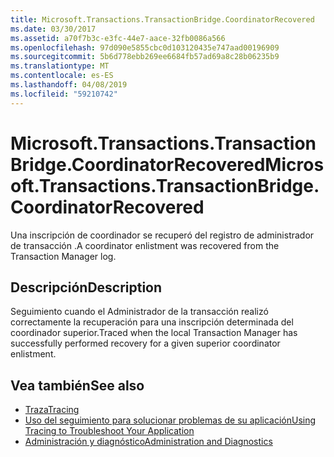 ```yaml
---
title: Microsoft.Transactions.TransactionBridge.CoordinatorRecovered
ms.date: 03/30/2017
ms.assetid: a70f7b3c-e3fc-44e7-aace-32fb0086a566
ms.openlocfilehash: 97d090e5855cbc0d103120435e747aad00196909
ms.sourcegitcommit: 5b6d778ebb269ee6684fb57ad69a8c28b06235b9
ms.translationtype: MT
ms.contentlocale: es-ES
ms.lasthandoff: 04/08/2019
ms.locfileid: "59210742"
---
```

# <a name="microsofttransactionstransactionbridgecoordinatorrecovered"></a><span data-ttu-id="0e6de-102">Microsoft.Transactions.TransactionBridge.CoordinatorRecovered</span><span class="sxs-lookup"><span data-stu-id="0e6de-102">Microsoft.Transactions.TransactionBridge.CoordinatorRecovered</span></span>
<span data-ttu-id="0e6de-103">Una inscripción de coordinador se recuperó del registro de administrador de transacción .</span><span class="sxs-lookup"><span data-stu-id="0e6de-103">A coordinator enlistment was recovered from the Transaction Manager log.</span></span>  
  
## <a name="description"></a><span data-ttu-id="0e6de-104">Descripción</span><span class="sxs-lookup"><span data-stu-id="0e6de-104">Description</span></span>  
 <span data-ttu-id="0e6de-105">Seguimiento cuando el Administrador de la transacción realizó correctamente la recuperación para una inscripción determinada del coordinador superior.</span><span class="sxs-lookup"><span data-stu-id="0e6de-105">Traced when the local Transaction Manager has successfully performed recovery for a given superior coordinator enlistment.</span></span>  
  
## <a name="see-also"></a><span data-ttu-id="0e6de-106">Vea también</span><span class="sxs-lookup"><span data-stu-id="0e6de-106">See also</span></span>

- [<span data-ttu-id="0e6de-107">Traza</span><span class="sxs-lookup"><span data-stu-id="0e6de-107">Tracing</span></span>](../../../../../docs/framework/wcf/diagnostics/tracing/index.md)
- [<span data-ttu-id="0e6de-108">Uso del seguimiento para solucionar problemas de su aplicación</span><span class="sxs-lookup"><span data-stu-id="0e6de-108">Using Tracing to Troubleshoot Your Application</span></span>](../../../../../docs/framework/wcf/diagnostics/tracing/using-tracing-to-troubleshoot-your-application.md)
- [<span data-ttu-id="0e6de-109">Administración y diagnóstico</span><span class="sxs-lookup"><span data-stu-id="0e6de-109">Administration and Diagnostics</span></span>](../../../../../docs/framework/wcf/diagnostics/index.md)
